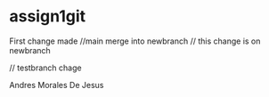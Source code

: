 # assign1git
First change made
//main merge into newbranch
// this change is on newbranch

// testbranch chage

Andres Morales De Jesus

